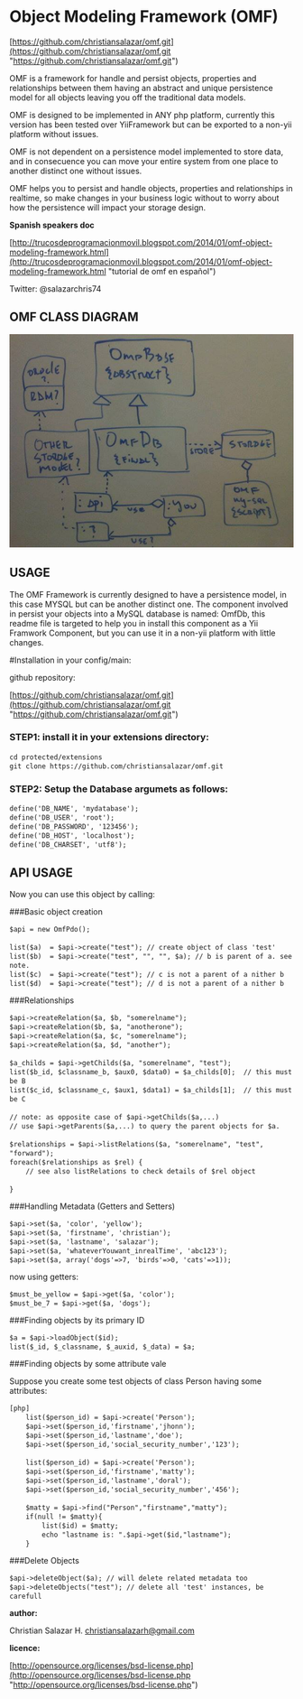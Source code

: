 Object Modeling Framework (OMF)
==============================

[https://github.com/christiansalazar/omf.git](https://github.com/christiansalazar/omf.git "https://github.com/christiansalazar/omf.git")

OMF is a framework for handle and persist objects, properties and 
relationships between them having an abstract and unique persistence model for 
all objects leaving you off the traditional data models.

OMF is designed to be implemented in ANY php platform, currently this version 
has been tested over YiiFramework but can be exported to a non-yii platform 
without issues.

OMF is not dependent on a persistence model implemented to store data,
and in consecuence you can move your entire system from one place to 
another distinct one without issues.

OMF helps you to persist and handle objects, properties and relationships 
in realtime, so make changes in your business logic without to worry about 
how the persistence will impact your storage design.

**Spanish speakers doc**

[http://trucosdeprogramacionmovil.blogspot.com/2014/01/omf-object-modeling-framework.html](http://trucosdeprogramacionmovil.blogspot.com/2014/01/omf-object-modeling-framework.html "tutorial de omf en español")

Twitter: @salazarchris74

OMF CLASS DIAGRAM
-----------------

![Class Diagram][1]

USAGE
-----

The OMF Framework is currently designed to have a persistence model, 
in this case MYSQL but can be another distinct one. The component involved
in persist your objects into a MySQL database is named: OmfDb, this
readme file is targeted to help you in install this component as a
Yii Framwork Component, but you can use it in a non-yii platform with
little changes.

#Installation in your config/main:

github repository:

[https://github.com/christiansalazar/omf.git](https://github.com/christiansalazar/omf.git "https://github.com/christiansalazar/omf.git")

### STEP1: install it in your extensions directory:

	cd protected/extensions
	git clone https://github.com/christiansalazar/omf.git

### STEP2: Setup the Database argumets as follows:

	define('DB_NAME', 'mydatabase');
	define('DB_USER', 'root');
	define('DB_PASSWORD', '123456');
	define('DB_HOST', 'localhost');
	define('DB_CHARSET', 'utf8');

API USAGE
---------

Now you can use this object by calling:

###Basic object creation

	$api = new OmfPdo();
	
	list($a)  = $api->create("test"); // create object of class 'test'
	list($b)  = $api->create("test", "", "", $a); // b is parent of a. see note.
	list($c)  = $api->create("test"); // c is not a parent of a nither b
	list($d)  = $api->create("test"); // d is not a parent of a nither b

###Relationships

	$api->createRelation($a, $b, "somerelname");  
	$api->createRelation($b, $a, "anotherone");
	$api->createRelation($a, $c, "somerelname");  
	$api->createRelation($a, $d, "another");  

	$a_childs = $api->getChilds($a, "somerelname", "test");
	list($b_id, $classname_b, $aux0, $data0) = $a_childs[0];  // this must be B
	list($c_id, $classname_c, $aux1, $data1) = $a_childs[1];  // this must be C
	
	// note: as opposite case of $api->getChilds($a,...) 
	// use $api->getParents($a,...) to query the parent objects for $a.
	
	$relationships = $api->listRelations($a, "somerelname", "test", "forward");
	foreach($relationships as $rel) {
		// see also listRelations to check details of $rel object
		
	}

###Handling Metadata (Getters and Setters)

	$api->set($a, 'color', 'yellow');
	$api->set($a, 'firstname', 'christian');
	$api->set($a, 'lastname', 'salazar');
	$api->set($a, 'whateverYouwant_inrealTime', 'abc123');
	$api->set($a, array('dogs'=>7, 'birds'=>0, 'cats'=>1));

now using getters:

	$must_be_yellow = $api->get($a, 'color');
	$must_be_7 = $api->get($a, 'dogs');

###Finding objects by its primary ID

	$a = $api->loadObject($id);
	list($_id, $_classname, $_auxid, $_data) = $a;

###Finding objects by some attribute vale

Suppose you create some test objects of class Person having some attributes:

~~~
[php]
	list($person_id) = $api->create('Person');
	$api->set($person_id,'firstname','jhonn');
	$api->set($person_id,'lastname','doe');
	$api->set($person_id,'social_security_number','123');

	list($person_id) = $api->create('Person');
	$api->set($person_id,'firstname','matty');
	$api->set($person_id,'lastname','doral');
	$api->set($person_id,'social_security_number','456');

	$matty = $api->find("Person","firstname","matty");
	if(null != $matty){
		list($id) = $matty;
		echo "lastname is: ".$api->get($id,"lastname");
	}
~~~

###Delete Objects

	$api->deleteObject($a); // will delete related metadata too
	$api->deleteObjects("test"); // delete all 'test' instances, be carefull


**author:**

Christian Salazar H. <christiansalazarh@gmail.com>

**licence:**

[http://opensource.org/licenses/bsd-license.php](http://opensource.org/licenses/bsd-license.php "http://opensource.org/licenses/bsd-license.php")

[1]:https://github.com/christiansalazar/omf/blob/master/omf-class-diagram-1.jpg?raw=true
